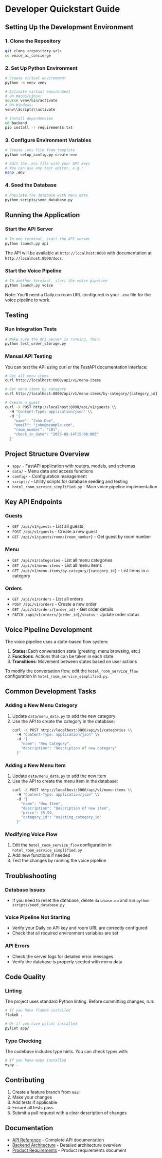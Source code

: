 # Developer Quickstart Guide

## Setting Up the Development Environment

### 1. Clone the Repository
```bash
git clone <repository-url>
cd voice_ai_concierge
```

### 2. Set Up Python Environment
```bash
# Create virtual environment
python -m venv venv

# Activate virtual environment
# On macOS/Linux:
source venv/bin/activate
# On Windows:
venv\\Scripts\\activate

# Install dependencies
cd backend
pip install -r requirements.txt
```

### 3. Configure Environment Variables
```bash
# Create .env file from template
python setup_config.py create-env

# Edit the .env file with your API keys
# You can use any text editor, e.g.:
nano .env
```

### 4. Seed the Database
```bash
# Populate the database with menu data
python scripts/seed_database.py
```

## Running the Application

### Start the API Server
```bash
# In one terminal, start the API server
python launch.py api
```

The API will be available at `http://localhost:8000` with documentation at `http://localhost:8000/docs`.

### Start the Voice Pipeline
```bash
# In another terminal, start the voice pipeline
python launch.py voice
```

Note: You'll need a Daily.co room URL configured in your `.env` file for the voice pipeline to work.

## Testing

### Run Integration Tests
```bash
# Make sure the API server is running, then:
python test_order_storage.py
```

### Manual API Testing
You can test the API using curl or the FastAPI documentation interface:

```bash
# Get all menu items
curl http://localhost:8000/api/v1/menu-items

# Get menu items by category
curl http://localhost:8000/api/v1/menu-items/by-category/{category_id}

# Create a guest
curl -X POST http://localhost:8000/api/v1/guests \\
  -H "Content-Type: application/json" \\
  -d '{
    "name": "John Doe",
    "email": "john@example.com",
    "room_number": "101",
    "check_in_date": "2025-08-14T15:00:00Z"
  }'
```

## Project Structure Overview

- `app/` - FastAPI application with routers, models, and schemas
- `data/` - Menu data and access functions
- `config/` - Configuration management
- `scripts/` - Utility scripts for database seeding and testing
- `hotel_room_service_simplified.py` - Main voice pipeline implementation

## Key API Endpoints

### Guests
- `GET /api/v1/guests` - List all guests
- `POST /api/v1/guests` - Create a new guest
- `GET /api/v1/guests/room/{room_number}` - Get guest by room number

### Menu
- `GET /api/v1/categories` - List all menu categories
- `GET /api/v1/menu-items` - List all menu items
- `GET /api/v1/menu-items/by-category/{category_id}` - List items in a category

### Orders
- `GET /api/v1/orders` - List all orders
- `POST /api/v1/orders` - Create a new order
- `GET /api/v1/orders/{order_id}` - Get order details
- `PATCH /api/v1/orders/{order_id}/status` - Update order status

## Voice Pipeline Development

The voice pipeline uses a state-based flow system:

1. **States**: Each conversation state (greeting, menu browsing, etc.)
2. **Functions**: Actions that can be taken in each state
3. **Transitions**: Movement between states based on user actions

To modify the conversation flow, edit the `hotel_room_service_flow` configuration in `hotel_room_service_simplified.py`.

## Common Development Tasks

### Adding a New Menu Category
1. Update `data/menu_data.py` to add the new category
2. Use the API to create the category in the database:
   ```bash
   curl -X POST http://localhost:8000/api/v1/categories \\
     -H "Content-Type: application/json" \\
     -d '{
       "name": "New Category",
       "description": "Description of new category"
     }'
   ```

### Adding a New Menu Item
1. Update `data/menu_data.py` to add the new item
2. Use the API to create the menu item in the database:
   ```bash
   curl -X POST http://localhost:8000/api/v1/menu-items \\
     -H "Content-Type: application/json" \\
     -d '{
       "name": "New Item",
       "description": "Description of new item",
       "price": 15.99,
       "category_id": "existing_category_id"
     }'
   ```

### Modifying Voice Flow
1. Edit the `hotel_room_service_flow` configuration in `hotel_room_service_simplified.py`
2. Add new functions if needed
3. Test the changes by running the voice pipeline

## Troubleshooting

### Database Issues
- If you need to reset the database, delete `database.db` and run `python scripts/seed_database.py`

### Voice Pipeline Not Starting
- Verify your Daily.co API key and room URL are correctly configured
- Check that all required environment variables are set

### API Errors
- Check the server logs for detailed error messages
- Verify the database is properly seeded with menu data

## Code Quality

### Linting
The project uses standard Python linting. Before committing changes, run:
```bash
# If you have flake8 installed
flake8 .

# Or if you have pylint installed
pylint app/
```

### Type Checking
The codebase includes type hints. You can check types with:
```bash
# If you have mypy installed
mypy .
```

## Contributing

1. Create a feature branch from `main`
2. Make your changes
3. Add tests if applicable
4. Ensure all tests pass
5. Submit a pull request with a clear description of changes

## Documentation

- [API Reference](../docs/API_REFERENCE.md) - Complete API documentation
- [Backend Architecture](../docs/BACKEND_ARCHITECTURE.md) - Detailed architecture overview
- [Product Requirements](../docs/hotel_concierge_prd.md) - Product requirements document